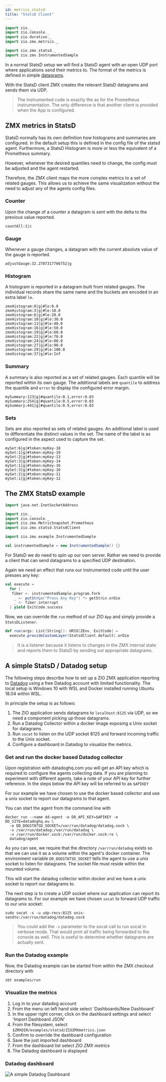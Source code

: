 ```yaml
---
id: metrics_statsd
title: "StatsD Client"
---
```


```scala
import zio._
import zio.console._
import zio.duration._
import zio.zmx.metrics._

import zio.zmx.statsd._
import zio.zmx.InstrumentedSample
```

In a normal StatsD setup we will find a StatsD agent with an open UDP port where applications send their 
metrics to. The format of the metrics is defined in simple [datagrams](https://docs.datadoghq.com/developers/dogstatsd/datagram_shell/?tab=metrics). 

With the StatsD client ZMX creates the relevant StatsD datagrams and sends them via UDP. 

> The instrumented code is exactly the as for the Prometheus instrumentation. The only difference is that 
> another client is provided when the App is configured. 

## ZMX metrics in StatsD

StatsD normally has its own definition how histograms and summaries are configured. In the default setup this 
is defined in the config file of the statsd agent. Furthermore, a StatsD Histogram is more or less the
equivalent of a Prometheus summary. 

However, whenever the desired quantiles need to change, the config must be adjusted and the agent restarted. 

Therefore, the ZMX client maps the more complex metrics to a set of related gauges. This allows us to achieve 
the same visualization without the need to adjust any of the agents config files. 

### Counter 

Upon the change of a counter a datagram is sent with the delta to the previous value reported. 

```
countAll:1|c
```

### Gauge 

Whenever a gauge changes, a datagram with the current absolute value of the gauge is reported.
```
adjustGauge:32.2787317766752|g
```

### Histogram 

A histogram is reported in a datagram built from related gauges. The individual records share the same name
and the buckets are encoded in an extra label `le`. 

```
zmxHistogram:0|g|#le:0.0
zmxHistogram:3|g|#le:10.0
zmxHistogram:6|g|#le:20.0
zmxHistogram:10|g|#le:30.0
zmxHistogram:13|g|#le:40.0
zmxHistogram:16|g|#le:50.0
zmxHistogram:19|g|#le:60.0
zmxHistogram:22|g|#le:70.0
zmxHistogram:24|g|#le:80.0
zmxHistogram:27|g|#le:90.0
zmxHistogram:29|g|#le:100.0
zmxHistogram:37|g|#le:Inf
```

### Summary 

A summary is also reported as a set of related gauges. Each quantile will be reported within its own gauge. 
The additional labels are `quantile` to address the quantile and `error` to display the configured error margin. 

```
mySummary:123|g|#quantile:0.1,error:0.03
mySummary:254|g|#quantile:0.5,error:0.03
mySummary:441|g|#quantile:0.9,error:0.03
```

### Sets 

Sets are also reported as sets of related gauges. An additional label is used to differentiate the distinct 
values in the set. The name of the label is as configured in the aspect used to capture the set.

```
mySet:6|g|#token:myKey-18
mySet:1|g|#token:myKey-19
mySet:2|g|#token:myKey-13
mySet:3|g|#token:myKey-14
mySet:1|g|#token:myKey-16
mySet:3|g|#token:myKey-10
mySet:2|g|#token:myKey-11
mySet:1|g|#token:myKey-12
```

## The ZMX StatsD example

```scala mdoc:invisible
import java.net.InetSocketAddress

import zio._
import zio.console._
import zio.zmx.MetricSnapshot.Prometheus
import zio.zmx.statsd.StatsdClient

import zio.zmx.example.InstrumentedSample

val instrumentedSample = new InstrumentedSample() {}
```

For StatsD we do need to spin up our own server. Rather we need to provide a client that can send datagrams 
to a specified UDP destination. 

Again we need an effect that runs our instrumented code until the user presses any key:

```scala mdoc:silent
val execute =
  for {
   fiber <- instrumentedSample.program.fork
    _ <- putStrLn("Press Any Key") *> getStrLn.orDie 
    _ <- fiber.interrupt
  } yield ExitCode.success
```  

Now, we can override the `run` method of our ZIO `App` and simply provide a `StatsDListener`. 

```scala mdoc:silent
def run(args: List[String]): URIO[ZEnv, ExitCode] =
  execute.provideCustomLayer(StatsdClient.default).orDie
```

> It is a listener because it listens to changes in the ZMX internal state and reports them 
> to StatsD by sending out appropriate datagrams. 

## A simple StatsD / Datadog setup 

The following steps describe how to set up a ZIO ZMX application reporting to [Datadog](https://www.datadoghq.com/) using a free Datadog account 
with limited functionality. The local setup is Windows 10 with WSL and Docker installed running Ubuntu 18.04 within WSL. 

In principle the setup is as follows:

1. The ZIO application sends datagrams to `localhost:8125` via UDP, so we need a component picking up those datagrams. 
1. Run a Datadog Collector within a docker image exposing a Unix socket for datagrams.
1. Run `socat` to listen on the UDP socket 8125 and forward incoming traffic to the Unix socket. 
1. Configure a dashboard in Datadog to visualize the metrics.

### Get and run the docker based Datadog collector 

Upon registration with datadoghq.com you will get an API key which is required to configure the agents collecting data. If you are planning 
to experiment with different agents, take a note of your API key for further reference. In the steps below the API key will be referred to 
as `$APIKEY`


For our example we have chosen to use the docker based collector and use a unix socket to report our datagrams to that agent. 

You can start the agent from the command line with 

```
docker run --name dd-agent -e DD_API_KEY=$APIKEY -e DD_SITE=datadoghq.eu \
  -e DD_DOGSTATSD_SOCKET=/var/run/datadog/datadog.sock \
  -v /var/run/datadog:/var/run/datadog \
  -v /var/run/docker.sock:/var/run/docker.sock:ro \
  datadog/agent
```

As you can see, we require that the directory `/var/run/datadog` exists so that we can use it as a volume within the agent's docker container. The environment variable `DD_DOGSTATSD_SOCKET` tells the agent to use a unix socket to listen for datagrams. The socket file must reside within the mounted volume. 

This will start the datadog collector within docker and we have a unix socket to report our datagrams to. 

The next step is to create a UDP socket where our application can report its datagrams to. For our example we have chosen `socat` to forward 
UDP traffic to our unix socket:

```
sudo socat -s -u udp-recv:8125 unix-sendto:/var/run/datadog/datadog.sock
```

> You could add the `-v` parameter to the socat call to run socat in verbose mode. That would print
> all traffic being forwarded to the console as well. This is useful to determine whether 
> datagrams are actually sent. 

### Run the Datadog example

Now, the Datadog example can be started from within the ZMX checkout directory with 

```
sbt examples/run
```

### Visualize the metrics

1. Log in to your datadog account 
1. From the menu on left hand side select `Dashboards/New Dashboard'
1. In the upper right corner, click on the dashboard settings and select 'Import Dashboard JSON' 
1. From the filesystem, select `$ZMXDIR/examples/statsd/ZIOZMXmetrics.json`
1. Confirm to override the dashboard configuration 
1. Save the just imported dashboard 
1. From the dashboard list select _ZIO ZMX metrics_
1. The Datadog dashboard is displayed

### Datadog dashboard 

![A simple Datadog Dashboard](/zio-zmx/img/ZIOZmx-Datadog.png)



